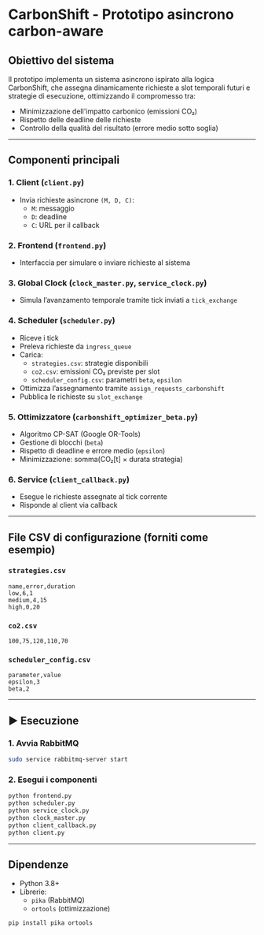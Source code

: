 # CarbonShift - Prototipo asincrono carbon-aware

## Obiettivo del sistema

Il prototipo implementa un sistema asincrono ispirato alla logica CarbonShift, che assegna dinamicamente richieste a slot temporali futuri e strategie di esecuzione, ottimizzando il compromesso tra:
- Minimizzazione dell'impatto carbonico (emissioni CO₂)
- Rispetto delle deadline delle richieste
- Controllo della qualità del risultato (errore medio sotto soglia)

---

## Componenti principali

### 1. Client (`client.py`)
- Invia richieste asincrone `(M, D, C)`:
  - `M`: messaggio
  - `D`: deadline
  - `C`: URL per il callback

### 2. Frontend (`frontend.py`)
- Interfaccia per simulare o inviare richieste al sistema

### 3. Global Clock (`clock_master.py`, `service_clock.py`)
- Simula l’avanzamento temporale tramite tick inviati a `tick_exchange`

### 4. Scheduler (`scheduler.py`)
- Riceve i tick
- Preleva richieste da `ingress_queue`
- Carica:
  - `strategies.csv`: strategie disponibili
  - `co2.csv`: emissioni CO₂ previste per slot
  - `scheduler_config.csv`: parametri `beta`, `epsilon`
- Ottimizza l’assegnamento tramite `assign_requests_carbonshift`
- Pubblica le richieste su `slot_exchange`

### 5. Ottimizzatore (`carbonshift_optimizer_beta.py`)
- Algoritmo CP-SAT (Google OR-Tools)
- Gestione di blocchi (`beta`)
- Rispetto di deadline e errore medio (`epsilon`)
- Minimizzazione: somma(CO₂[t] × durata strategia)

### 6. Service (`client_callback.py`)
- Esegue le richieste assegnate al tick corrente
- Risponde al client via callback

---

## File CSV di configurazione (forniti come esempio)

### `strategies.csv`
```csv
name,error,duration
low,6,1
medium,4,15
high,0,20
```

### `co2.csv`
```csv
100,75,120,110,70
```

### `scheduler_config.csv`
```csv
parameter,value
epsilon,3
beta,2
```

---

## ▶️ Esecuzione

### 1. Avvia RabbitMQ
```bash
sudo service rabbitmq-server start
```

### 2. Esegui i componenti
```bash
python frontend.py
python scheduler.py
python service_clock.py
python clock_master.py
python client_callback.py
python client.py
```

---

## Dipendenze

- Python 3.8+
- Librerie:
  - `pika` (RabbitMQ)
  - `ortools` (ottimizzazione)
```bash
pip install pika ortools
```

